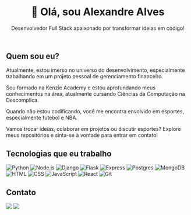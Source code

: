 <header>
    <h1>👋 Olá, sou Alexandre Alves</h1>
    <p>Desenvolvedor Full Stack apaixonado por transformar ideias em código!</p>
</header>
<section>
    <h2>Quem sou eu?</h2>
    <p>Atualmente, estou imerso no universo do desenvolvimento, especialmente trabalhando em um projeto pessoal de gerenciamento financeiro.</p>
    <p>Sou formado na Kenzie Academy e estou aprofundando meus conhecimentos na área, atualmente cursando Ciências da Computação na Descomplica.</p>
    <p>Quando não estou codificando, você me encontra envolvido em esportes, especialmente futebol e NBA.</p>
    <p>Vamos trocar ideias, colaborar em projetos ou discutir esportes? Explore meus repositórios e sinta-se à vontade para entrar em contato!</p>
</section>
<section>
    <h2>Tecnologias que eu trabalho</h2>
    <div class="badges">
        <img src="https://cdn.jsdelivr.net/gh/devicons/devicon/icons/python/python-original-wordmark.svg" alt="Python">
        <img src="https://cdn.jsdelivr.net/gh/devicons/devicon/icons/nodejs/nodejs-original-wordmark.svg" alt="Node.js">
        <img src="https://cdn.jsdelivr.net/gh/devicons/devicon/icons/django/django-plain-wordmark.svg" alt="Django">
        <img src="https://cdn.jsdelivr.net/gh/devicons/devicon/icons/flask/flask-original-wordmark.svg" alt="Flask">
        <img src="https://cdn.jsdelivr.net/gh/devicons/devicon/icons/express/express-original-wordmark.svg" alt="Express">
        <img src="https://cdn.jsdelivr.net/gh/devicons/devicon/icons/postgresql/postgresql-original-wordmark.svg" alt="Postgres">
        <img src="https://cdn.jsdelivr.net/gh/devicons/devicon/icons/mongodb/mongodb-original-wordmark.svg" alt="MongoDB">
        <img src="https://cdn.jsdelivr.net/gh/devicons/devicon/icons/html5/html5-original-wordmark.svg" alt="HTML">
        <img src="https://cdn.jsdelivr.net/gh/devicons/devicon/icons/css3/css3-original-wordmark.svg" alt="CSS">
        <img src="https://cdn.jsdelivr.net/gh/devicons/devicon/icons/javascript/javascript-original.svg" alt="JavaScript">
        <img src="https://cdn.jsdelivr.net/gh/devicons/devicon/icons/react/react-original-wordmark.svg" alt="React">
        <img src="https://cdn.jsdelivr.net/gh/devicons/devicon/icons/git/git-original-wordmark.svg" alt="Git">
    </div>
</section>
<section>
    <h2>Contato</h2>
    <a href="https://www.linkedin.com/in/alexandre-alvescs/" target="_blank"><img loading="lazy" src="https://img.shields.io/badge/-LinkedIn-%230077B5?style=for-the-badge&logo=linkedin&logoColor=white" target="_blank"></a>
    <a href = "mailto:alexandrealvescs@gmail.com"><img loading="lazy" src="https://img.shields.io/badge/Gmail-D14836?style=for-the-badge&logo=gmail&logoColor=white" target="_blank"></a>
</section>
